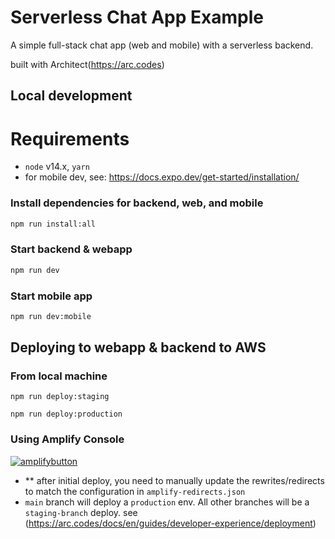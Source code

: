 # Serverless Chat App Example

A simple full-stack chat app (web and mobile) with a serverless backend.

built with Architect(https://arc.codes)

## Local development

# Requirements

- `node` v14.x, `yarn`
- for mobile dev, see: https://docs.expo.dev/get-started/installation/

### Install dependencies for backend, web, and mobile

```bash
npm run install:all
```

### Start backend & webapp

```bash
npm run dev
```

### Start mobile app

```bash
npm run dev:mobile
```

## Deploying to webapp & backend to AWS

### From local machine

```
npm run deploy:staging
```

```
npm run deploy:production
```

### Using Amplify Console

[![amplifybutton](https://oneclick.amplifyapp.com/button.svg)](https://console.aws.amazon.com/amplify/home#/deploy?repo=https://github.com/stefangomez/serverless-chat-arc-ts)

- \*\* after initial deploy, you need to manually update the rewrites/redirects to match the configuration in `amplify-redirects.json`
- `main` branch will deploy a `production` env. All other branches will be a `staging-branch` deploy. see (https://arc.codes/docs/en/guides/developer-experience/deployment)
